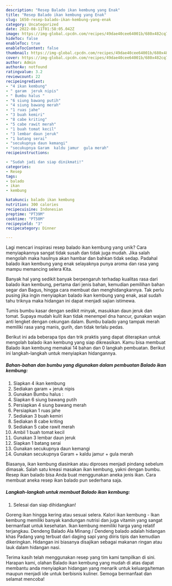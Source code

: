 ```yaml
---
description: "Resep Balado ikan kembung yang Enak"
title: "Resep Balado ikan kembung yang Enak"
slug: 1650-resep-balado-ikan-kembung-yang-enak
category: Uncategorized
date: 2022-08-11T01:58:05.042Z
image: https://img-global.cpcdn.com/recipes/49dae40cee64001b/680x482cq70/balado-ikan-kembung-foto-resep-utama.jpg
hideToc: false
enableToc: true
enableTocContent: false
thumbnail: https://img-global.cpcdn.com/recipes/49dae40cee64001b/680x482cq70/balado-ikan-kembung-foto-resep-utama.jpg
cover: https://img-global.cpcdn.com/recipes/49dae40cee64001b/680x482cq70/balado-ikan-kembung-foto-resep-utama.jpg
author: Admin
authorAv: notfound
ratingvalue: 3.2
reviewcount: 22
recipeingredient:
- "4 ikan kembung"
- " garam  jeruk nipis"
- " Bumbu halus "
- "6 siung bawang putih"
- "4 siung bawang merah"
- "1 ruas jahe"
- "3 buah kemiri"
- "8 cabe kriting"
- "5 cabe rawit merah"
- "1 buah tomat kecil"
- "3 lembar daun jeruk"
- "1 batang serai"
- "secukupnya daun kemangi"
- "secukupnya Garam  kaldu jamur  gula merah"
recipeinstructions:

- "Sudah jadi dan siap dinikmati!"
categories:
- Resep
tags:
- balado
- ikan
- kembung

katakunci: balado ikan kembung 
nutrition: 300 calories
recipecuisine: Indonesian
preptime: "PT39M"
cooktime: "PT50M"
recipeyield: "3"
recipecategory: Dinner

---
```





Lagi mencari inspirasi resep balado ikan kembung yang unik? Cara menyiapkannya sangat tidak susah dan tidak juga mudah. Jika salah mengolah maka hasilnya akan hambar dan bahkan tidak sedap. Padahal balado ikan kembung yang enak selayaknya punya aroma dan rasa yang mampu memancing selera Kita.





Banyak hal yang sedikit banyak berpengaruh terhadap kualitas rasa dari balado ikan kembung, pertama dari jenis bahan, kemudian pemilihan bahan segar dan Bagus, hingga cara membuat dan menghidangkannya. Tak perlu pusing jika ingin menyiapkan balado ikan kembung yang enak,      asal sudah tahu triknya maka hidangan ini dapat menjadi sajian istimewa.














Tumis bumbu kasar dengan sedikit minyak, masukkan daun jeruk dan tomat. Supaya mudah kulit ikan tidak menempel dna hancur, gunakan wajan anti lengket dengan cekungan dalam. Bumbu balado yang tampak merah memiliki rasa yang manis, gurih, dan tidak terlalu pedas.






Berikut ini ada beberapa tips dan trik praktis yang dapat diterapkan untuk mengolah balado ikan kembung yang siap dikreasikan. Kamu bisa membuat Balado ikan kembung memakai 14 bahan dan 0 langkah pembuatan. Berikut ini langkah-langkah untuk menyiapkan hidangannya.

<!--inarticleads1-->

##### Bahan-bahan dan bumbu yang digunakan dalam pembuatan Balado ikan kembung:

1. Siapkan 4 ikan kembung
1. Sediakan  garam + jeruk nipis
1. Gunakan  Bumbu halus :
1. Siapkan 6 siung bawang putih
1. Persiapkan 4 siung bawang merah
1. Persiapkan 1 ruas jahe
1. Sediakan 3 buah kemiri
1. Sediakan 8 cabe kriting
1. Sediakan 5 cabe rawit merah
1. Ambil 1 buah tomat kecil
1. Gunakan 3 lembar daun jeruk
1. Siapkan 1 batang serai
1. Gunakan secukupnya daun kemangi
1. Gunakan secukupnya Garam + kaldu jamur + gula merah


Biasanya, ikan kembung diasinkan atau diproses menjadi pindang sebelum dimasak. Salah satu kreasi masakan ikan kembung, yakni dengan bumbu. Resep ikan balado bisa Anda buat menggunakan aneka jenis ikan. Cara membuat aneka resep ikan balado pun sederhana saja. 

<!--inarticleads2-->

##### Langkah-langkah untuk membuat Balado ikan kembung:


1. Selesai dan siap dihidangkan!

Goreng ikan hingga kering atau sesuai selera. Kalori ikan kembung - Ikan kembung memiliki banyak kandungan nutrisi dan juga vitamin yang sangat bermanfaat untuk kesehatan. Ikan kembung memiliki harga yang relatif terjangkau. Dendeng Balado Ala Minang / Dendeng balado adalah hidangan khas Padang yang terbuat dari daging sapi yang diiris tipis dan kemudian dikeringkan. Hidangan ini biasanya disajikan sebagai makanan ringan atau lauk dalam hidangan nasi. 

Terima kasih telah menggunakan resep yang tim kami tampilkan di sini. Harapan kami, olahan Balado ikan kembung yang mudah di atas dapat membantu anda menyiapkan hidangan yang menarik untuk keluarga/teman maupun menjadi ide untuk berbisnis kuliner. Semoga bermanfaat dan selamat mencoba!
